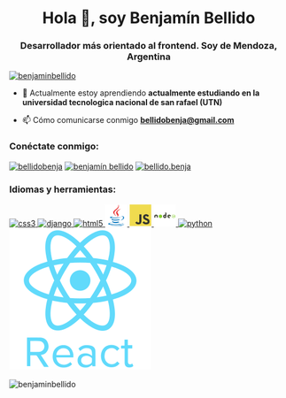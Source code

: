 <h1 align="center">Hola 👋, soy Benjamín Bellido</h1>
<h3 align="center">Desarrollador más orientado al frontend. Soy de Mendoza, Argentina</h3>

<p align="left"> <a href="https://github.com/ryo-ma/github-profile-phy"><img src="https:/ /github-profile-tropico.vercel.app/?username=benjaminbellido" alt="benjaminbellido" /></a> </p>

- 🌱 Actualmente estoy aprendiendo **actualmente estudiando en la universidad tecnologica nacional de san rafael (UTN)**

- 📫 Cómo comunicarse conmigo **bellidobenja@gmail.com**

<h3 align="left">Conéctate conmigo:</h3>
<p align="left">
<a href="https://twitter.com/bellidobenja" target="blank"><img align="center" src="https://raw.githubusercontent.com/rahuldkjain/github-profile-readme-generator /master/src/images/icons/Social/twitter.svg" alt="bellidobenja" height="30" width="40" /></a>
<a href="https://linkedin.com/in /benjamín bellido" target="blank"><img align="center" src="https://raw.githubusercontent.com/rahuldkjain/github-profile-readme-generator/master/src/images/icons/Social/ linked-in-alt.svg" alt="benjamín bellido" height="30" width="40" /></a>
<a href="https://instagram.com/bellido.benja" target="blank"><img align="center" src="https://raw.githubusercontent.com/rahuldkjain/github-profile-readme-generator/master/src/images/icons/Social/instagram. svg" alt="bellido.benja" height="30" width="40" /></a>
</p>

<h3 align="left">Idiomas y herramientas:</h3>
<p align="left"> <a href="https://www.w3schools.com/css/" target="_blank" rel="noreferrer"> <img src="https://raw.githubusercontent. com/devicons/devicon/master/icons/css3/css3-original-wordmark.svg" alt="css3" width="40" height="40"/> </a> <a href="https:// www.djangoproject.com/" target="_blank" rel="noreferrer"> <img src="https://cdn.worldvectorlogo.com/logos/django.svg" alt="django" width="40" height ="40"/> </a> <a href="https://www.w3.org/html/" target="_blank" rel="noreferrer"> <img src="https://raw. contenido de usuario de github.com/devicons/devicon/master/icons/html5/html5-original-wordmark.svg" alt="html5" width="40" height="40"/> </a> <a href="https:// www.java.com" target="_blank" rel="noreferrer"> <img src="https://raw.githubusercontent.com/devicons/devicon/master/icons/java/java-original.svg" alt= "java" width="40" height="40"/> </a> <a href="https://developer.mozilla.org/en-US/docs/Web/JavaScript" target="_blank" rel ="noreferrer"> <img src="https://raw.githubusercontent.com/devicons/devicon/master/icons/javascript/javascript-original.svg" alt="javascript" width="40" height="40"/> </a> <a href="https://nodejs.org" target="_blank" rel="noreferrer"> <img src ="https://raw.githubusercontent.com/devicons/devicon/master/icons/nodejs/nodejs-original-wordmark.svg" alt="nodejs" width="40" height="40"/> </a > <a href="https://www.python.org" target="_blank" rel="noreferrer"> <img src="https://raw.githubusercontent.com/devicons/devicon/master/icons/ python/python-original.svg" alt="python" width="40" height="40"/> </a> <a href="https://reactjs.org/" target="_blank" rel="noreferrer"> <img src="https://raw.githubusercontent.com/devicons/devicon/master/icons/react/react-original-wordmark.svg" alt=" reaccionar" ancho="40" alto="40"/> </a> </p>

<p><img align="center" src="https://github-readme-stats.vercel.app/api/top-langs?username=benjaminbellido&show_icons=true&locale=en&layout=compact" alt="benjaminbellido" /> </p>
